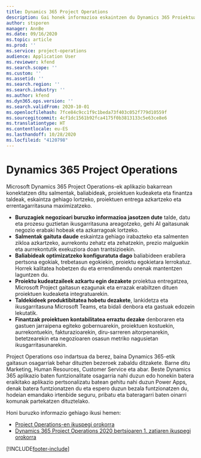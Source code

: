 ```yaml
---
title: Dynamics 365 Project Operations
description: Gai honek informazioa eskaintzen du Dynamics 365 Proiektuaren eragiketak.
author: stsporen
manager: AnnBe
ms.date: 09/16/2020
ms.topic: article
ms.prod: ''
ms.service: project-operations
audience: Application User
ms.reviewer: kfend
ms.search.scope: ''
ms.custom: ''
ms.assetid: ''
ms.search.region: ''
ms.search.industry: ''
ms.author: kfend
ms.dyn365.ops.version: ''
ms.search.validFrom: 2020-10-01
ms.openlocfilehash: 7fce84c9cc1f9c1beda73f403c052f779d10559f
ms.sourcegitcommit: 4cf1dc1561b92fca4175f0b3813133c5e63ce8e6
ms.translationtype: HT
ms.contentlocale: eu-ES
ms.lasthandoff: 10/28/2020
ms.locfileid: "4120798"
---
```

# <a name="dynamics-365-project-operations"></a>Dynamics 365 Project Operations

Microsoft Dynamics 365 Project Operations-ek aplikazio bakarrean konektatzen ditu salmentak, baliabideak, proiektuen kudeaketa eta finantza taldeak, eskaintza gehiago lortzeko, proiektuen entrega azkartzeko eta errentagarritasuna maximizatzeko.

-   **Buruzagiek negozioari buruzko informazioa jasotzen dute** talde, datu eta prozesu guztietan ikusgarritasuna areagotzeko, gehi AI gaitasunak negozio erabaki hobeak eta azkarragoak lortzeko.
-   **Salmentak gaituta daude** eskaintza gehiago irabazteko eta salmenten zikloa azkartzeko, aurrekontu zehatz eta zehatzekin, prezio malguekin eta aurrekontutik exekuziora doan trantsizioekin.
-   **Baliabideak optimizatzeko konfiguratuta dago** baliabideen erabilera pertsona egokiak, trebetasun egokiekin, proiektu egokietara lerrokatuz. Horrek kalitatea hobetzen du eta errendimendu onenak mantentzen laguntzen du.
-   **Proiektu kudeatzaileek azkartu egin dezakete** proiektua entregatzea, Microsoft Project gaitasun ezagunak eta errazak erabiltzen dituen proiektuen kudeaketa integratuarekin.
-   **Taldekideek produktibitatea hobetu dezakete**, lankidetza eta ikusgarritasuna Microsoft Teams, eta bidali denbora eta gastuak edozein lekutatik.
-   **Finantzak proiektuen kontabilitatea erraztu dezake** denboraren eta gastuen jarraipena egiteko gobernuarekin, proiektuen kostuekin, aurrekontuekin, fakturazioarekin, diru-sarreren aitorpenarekin, betetzearekin eta negozioaren osasun metriko nagusietan ikusgarritasunarekin.

Project Operations oso indartsua da berez, baina Dynamics 365-etik gaitasun osagarriak behar dituzten bezeroek zabaldu ditzakete. Barne ditu Marketing, Human Resources, Customer Service eta abar. Beste Dynamics 365 aplikazio baten funtzionalitate osagarria nahi duzun edo honekin batera eraikitako aplikazio pertsonalizatu batean gehitu nahi duzun Power Apps, denak batera funtzionatzen du eta espero duzun bezala funtzionatzen du, hodeian emandako irtenbide seguru, pribatu eta bateragarri baten oinarri komunak partekatzen dituztelako.

Honi buruzko informazio gehiago ikusi hemen:

- [Project Operations-en ikuspegi orokorra](https://dynamics.microsoft.com/en-us/project-operations/overview/)
- [Dynamics 365 Project Operations 2020 bertsioaren 1. zatiaren ikuspegi orokorra](https://docs.microsoft.com/dynamics365-release-plan/2020wave1/dynamics365-project-operations/)



[!INCLUDE[footer-include](includes/footer-banner.md)]